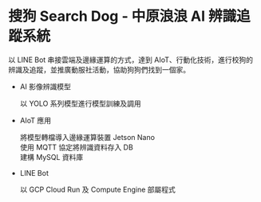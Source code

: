 # 搜狗 Search Dog - 中原浪浪 AI 辨識追蹤系統

以 LINE Bot 串接雲端及邊緣運算的方式，達到 AIoT、行動化技術，進行校狗的辨識及追蹤，並推廣動服社活動，協助狗狗們找到一個家。

- AI 影像辨識模型

  以 YOLO 系列模型進行模型訓練及調用

- AIoT 應用

  將模型轉檔導入邊緣運算裝置 Jetson Nano <br>
  使用 MQTT 協定將辨識資料存入 DB <br>
  建構 MySQL 資料庫 <br>

- LINE Bot

  以 GCP Cloud Run 及 Compute Engine 部屬程式
